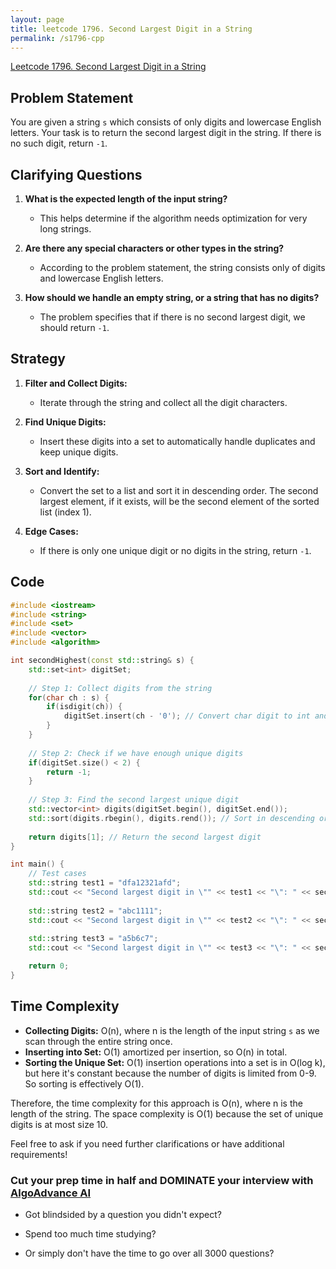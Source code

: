 ```yaml
---
layout: page
title: leetcode 1796. Second Largest Digit in a String
permalink: /s1796-cpp
---
```

[Leetcode 1796. Second Largest Digit in a String](https://algoadvance.github.io/algoadvance/l1796)
## Problem Statement
You are given a string `s` which consists of only digits and lowercase English letters. Your task is to return the second largest digit in the string. If there is no such digit, return `-1`.

## Clarifying Questions
1. **What is the expected length of the input string?**
   - This helps determine if the algorithm needs optimization for very long strings.

2. **Are there any special characters or other types in the string?**
   - According to the problem statement, the string consists only of digits and lowercase English letters.

3. **How should we handle an empty string, or a string that has no digits?**
   - The problem specifies that if there is no second largest digit, we should return `-1`.

## Strategy
1. **Filter and Collect Digits:**
   - Iterate through the string and collect all the digit characters.
   
2. **Find Unique Digits:**
   - Insert these digits into a set to automatically handle duplicates and keep unique digits.
   
3. **Sort and Identify:**
   - Convert the set to a list and sort it in descending order. The second largest element, if it exists, will be the second element of the sorted list (index 1).
   
4. **Edge Cases:**
   - If there is only one unique digit or no digits in the string, return `-1`.

## Code
```cpp
#include <iostream>
#include <string>
#include <set>
#include <vector>
#include <algorithm>

int secondHighest(const std::string& s) {
    std::set<int> digitSet;
    
    // Step 1: Collect digits from the string
    for(char ch : s) {
        if(isdigit(ch)) {
            digitSet.insert(ch - '0'); // Convert char digit to int and insert into set
        }
    }
    
    // Step 2: Check if we have enough unique digits
    if(digitSet.size() < 2) {
        return -1;
    }
    
    // Step 3: Find the second largest unique digit
    std::vector<int> digits(digitSet.begin(), digitSet.end());
    std::sort(digits.rbegin(), digits.rend()); // Sort in descending order
    
    return digits[1]; // Return the second largest digit
}

int main() {
    // Test cases
    std::string test1 = "dfa12321afd";
    std::cout << "Second largest digit in \"" << test1 << "\": " << secondHighest(test1) << std::endl;
    
    std::string test2 = "abc1111";
    std::cout << "Second largest digit in \"" << test2 << "\": " << secondHighest(test2) << std::endl;
    
    std::string test3 = "a5b6c7";
    std::cout << "Second largest digit in \"" << test3 << "\": " << secondHighest(test3) << std::endl;

    return 0;
}
```

## Time Complexity
- **Collecting Digits:** O(n), where n is the length of the input string `s` as we scan through the entire string once.
- **Inserting into Set:** O(1) amortized per insertion, so O(n) in total.
- **Sorting the Unique Set:** O(1) insertion operations into a set is in O(log k), but here it's constant because the number of digits is limited from 0-9. So sorting is effectively O(1).

Therefore, the time complexity for this approach is O(n), where n is the length of the string. The space complexity is O(1) because the set of unique digits is at most size 10.

Feel free to ask if you need further clarifications or have additional requirements!


### Cut your prep time in half and DOMINATE your interview with [AlgoAdvance AI](https://algoAdvance.com)

- Got blindsided by a question you didn't expect?

- Spend too much time studying?

- Or simply don't have the time to go over all 3000 questions?

